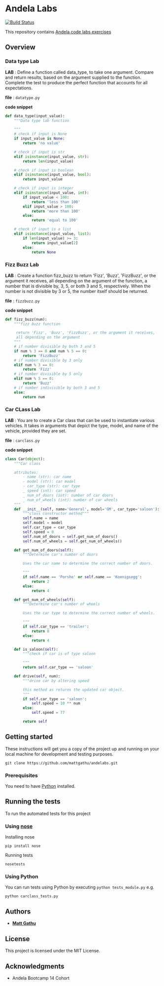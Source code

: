 # Andela Labs

[![Build Status](https://travis-ci.org/mattgathu/andelabs.svg?branch=master)](https://travis-ci.org/mattgathu/andelabs)

This repository contains [Andela code labs exercises](http://labs.andela.com)

## Overview

### Data type Lab


**LAB** : Define a function called data_type, to take one argument. 
Compare and return results, based on the argument supplied to the function. 
Complete the test to produce the perfect function that accounts for all expectations.

**file** : `datatype.py`

**code snippet**

```python
def data_type(input_value):
    """Data type lab function

    """
    # check if input is None
    if input_value is None:
        return 'no value'

    # check if input is str
    elif isinstance(input_value, str):
        return len(input_value)

    # check if input is boolean
    elif isinstance(input_value, bool):
        return input_value

    # check if input is integer
    elif isinstance(input_value, int):
        if input_value < 100:
            return 'less than 100'
        elif input_value > 100:
            return 'more than 100'
        else:
            return 'equal to 100'

    # check if input is a list
    elif isinstance(input_value, list):
        if len(input_value) >= 3:
            return input_value[2]
        else:
            return None
```


### Fizz Buzz Lab

**LAB** : Create a function fizz_buzz to return 'Fizz', 'Buzz', 'FizzBuzz', 
or the argument it receives, all depending on the argument of the function, 
a number that is divisible by, 3, 5, or both 3 and 5, respectively.
When the number is not divisible by 3 or 5, the number itself should be returned.

**file** : `fizzbuzz.py`

**code snippet**

```python
def fizz_buzz(num):
    """fizz buzz function

     return 'Fizz', 'Buzz', 'FizzBuzz', or the argument it receives,
     all depending on the argument
    """
    # if number divisible by both 3 and 5
    if num % 3 == 0 and num % 5 == 0:
        return 'FizzBuzz'
    # if number divisible by 3 only
    elif num % 3 == 0:
        return 'Fizz'
    # if number divisible by 5 only
    elif num % 5 == 0:
        return 'Buzz'
    # if number indivisible by both 3 and 5
    else:
        return num
```

### Car CLass Lab

**LAB** : You are to create a Car class that can be used to instantiate 
various vehicles. It takes in arguments that depict the type, model, 
and name of the vehicle, provided they are set.

**file** : `carclass.py`

**code snippet**

```python
class Car(object):
    """Car class

    attributes:
        - name (str): car name
        - model (str): car model
        - car_type (str): car type
        _ speed (int): car speed
        _ num_of_doors (int): number of car doors
        _ num_of_wheels (int): number of car wheels
    """
    def __init__(self, name='General', model='GM', car_type='saloon'):
        """class constructor method"""
        self.name = name
        self.model = model
        self.car_type = car_type
        self.speed = 0
        self.num_of_doors = self.get_num_of_doors()
        self.num_of_wheels = self.get_num_of_wheels()

    def get_num_of_doors(self):
        """Determine car's number of doors

        Uses the car name to determine the correct number of doors.

        """
        if self.name == 'Porshe' or self.name == 'Koenigsegg':
            return 2
        else:
            return 4

    def get_num_of_wheels(self):
        """Determine car's number of wheels

        Uses the car type to determine the correct number of wheels.

        """
        if self.car_type == 'trailer':
            return 8
        else:
            return 4

    def is_saloon(self):
        """check if car is of type saloon

        """
        return self.car_type == 'saloon'

    def drive(self, num):
        """drive car by altering speed

        this method as returns the updated car object.
        """
        if self.car_type == 'saloon':
            self.speed = 10 ** num
        else:
            self.speed = 77

        return self
```

## Getting started

These instructions will get you a copy of the project up and running on 
your local machine for development and testing purposes.

```
git clone https://github.com/mattgathu/andelabs.git
```

### Prerequisites

You need to have [Python](https://www.python.org/downloads/) installed.

## Running the tests

To run the automated tests for this project

### Using [nose](http://nose.readthedocs.io/en/latest/)

Installing nose

```
pip install nose
```

Running tests

```
nosetests
```

### Using Python

You can run tests using Python by executing `python tests_module.py` e.g.

```
python carclass_tests.py
```

## Authors

* **[Matt Gathu](https://github.com/mattgathu)** 

## License

This project is licensed under the MIT License.

## Acknowledgments

* Andela Bootcamp 14 Cohort